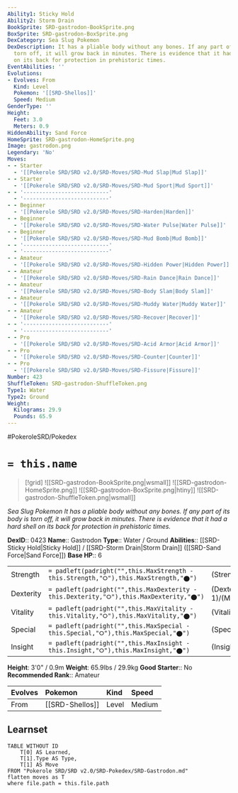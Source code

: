 ```yaml
---
Ability1: Sticky Hold
Ability2: Storm Drain
BookSprite: SRD-gastrodon-BookSprite.png
BoxSprite: SRD-gastrodon-BoxSprite.png
DexCategory: Sea Slug Pokemon
DexDescription: It has a pliable body without any bones. If any part of its body is
  torn off, it will grow back in minutes. There is evidence that it had a hard shell
  on its back for protection in prehistoric times.
EventAbilities: ''
Evolutions:
- Evolves: From
  Kind: Level
  Pokemon: '[[SRD-Shellos]]'
  Speed: Medium
GenderType: ''
Height:
  Feet: 3.0
  Meters: 0.9
HiddenAbility: Sand Force
HomeSprite: SRD-gastrodon-HomeSprite.png
Image: gastrodon.png
Legendary: 'No'
Moves:
- - Starter
  - '[[Pokerole SRD/SRD v2.0/SRD-Moves/SRD-Mud Slap|Mud Slap]]'
- - Starter
  - '[[Pokerole SRD/SRD v2.0/SRD-Moves/SRD-Mud Sport|Mud Sport]]'
- - '---------------------------'
  - '---------------------------'
- - Beginner
  - '[[Pokerole SRD/SRD v2.0/SRD-Moves/SRD-Harden|Harden]]'
- - Beginner
  - '[[Pokerole SRD/SRD v2.0/SRD-Moves/SRD-Water Pulse|Water Pulse]]'
- - Beginner
  - '[[Pokerole SRD/SRD v2.0/SRD-Moves/SRD-Mud Bomb|Mud Bomb]]'
- - '---------------------------'
  - '---------------------------'
- - Amateur
  - '[[Pokerole SRD/SRD v2.0/SRD-Moves/SRD-Hidden Power|Hidden Power]]'
- - Amateur
  - '[[Pokerole SRD/SRD v2.0/SRD-Moves/SRD-Rain Dance|Rain Dance]]'
- - Amateur
  - '[[Pokerole SRD/SRD v2.0/SRD-Moves/SRD-Body Slam|Body Slam]]'
- - Amateur
  - '[[Pokerole SRD/SRD v2.0/SRD-Moves/SRD-Muddy Water|Muddy Water]]'
- - Amateur
  - '[[Pokerole SRD/SRD v2.0/SRD-Moves/SRD-Recover|Recover]]'
- - '---------------------------'
  - '---------------------------'
- - Pro
  - '[[Pokerole SRD/SRD v2.0/SRD-Moves/SRD-Acid Armor|Acid Armor]]'
- - Pro
  - '[[Pokerole SRD/SRD v2.0/SRD-Moves/SRD-Counter|Counter]]'
- - Pro
  - '[[Pokerole SRD/SRD v2.0/SRD-Moves/SRD-Fissure|Fissure]]'
Number: 423
ShuffleToken: SRD-gastrodon-ShuffleToken.png
Type1: Water
Type2: Ground
Weight:
  Kilograms: 29.9
  Pounds: 65.9
---
```


#PokeroleSRD/Pokedex

# `= this.name`

> [!grid]
> ![[SRD-gastrodon-BookSprite.png|wsmall]]
> ![[SRD-gastrodon-HomeSprite.png]]
> ![[SRD-gastrodon-BoxSprite.png|htiny]]
> ![[SRD-gastrodon-ShuffleToken.png|wsmall]]


*Sea Slug Pokemon*
*It has a pliable body without any bones. If any part of its body is torn off, it will grow back in minutes. There is evidence that it had a hard shell on its back for protection in prehistoric times.*

**DexID**:: 0423
**Name**:: Gastrodon
**Type**:: Water / Ground
**Abilities**:: [[SRD-Sticky Hold|Sticky Hold]] / [[SRD-Storm Drain|Storm Drain]] ([[SRD-Sand Force|Sand Force]])
**Base HP**:: 6

|           |                                                                                        |                                          |
| --------- | -------------------------------------------------------------------------------------- | ---------------------------------------- |
| Strength  | `= padleft(padright("",this.MaxStrength - this.Strength,"⭘"),this.MaxStrength,"⬤")`    | (Strength::2)/(MaxStrength::5)   |
| Dexterity | `= padleft(padright("",this.MaxDexterity - this.Dexterity,"⭘"),this.MaxDexterity,"⬤")` | (Dexterity:: 1)/(MaxDexterity::3) |
| Vitality  | `= padleft(padright("",this.MaxVitality - this.Vitality,"⭘"),this.MaxVitality,"⬤")`    | (Vitality::2)/(MaxVitality::4)   |
| Special   | `= padleft(padright("",this.MaxSpecial - this.Special,"⭘"),this.MaxSpecial,"⬤")`       | (Special::2)/(MaxSpecial::5)     |
| Insight   | `= padleft(padright("",this.MaxInsight - this.Insight,"⭘"),this.MaxInsight,"⬤")`       | (Insight::2)/(MaxInsight::5)     |

**Height**: 3'0" / 0.9m
**Weight**: 65.9lbs / 29.9kg
**Good Starter**:: No
**Recommended Rank**:: Amateur

| Evolves   | Pokemon         | Kind   | Speed   |
|:----------|:----------------|:-------|:--------|
| From      | [[SRD-Shellos]] | Level  | Medium  |

## Learnset

```dataview
TABLE WITHOUT ID
    T[0] AS Learned,
    T[1].Type AS Type,
    T[1] AS Move
FROM "Pokerole SRD/SRD v2.0/SRD-Pokedex/SRD-Gastrodon.md"
flatten moves as T
where file.path = this.file.path
```
